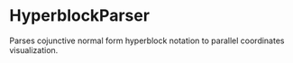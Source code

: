 # HyperblockParser
Parses cojunctive normal form hyperblock notation to parallel coordinates visualization.
